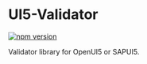 # UI5-Validator

[![npm version](https://badge.fury.io/js/@learnin%2Fui5-validator.svg)](https://badge.fury.io/js/@learnin%2Fui5-validator)

Validator library for OpenUI5 or SAPUI5.
